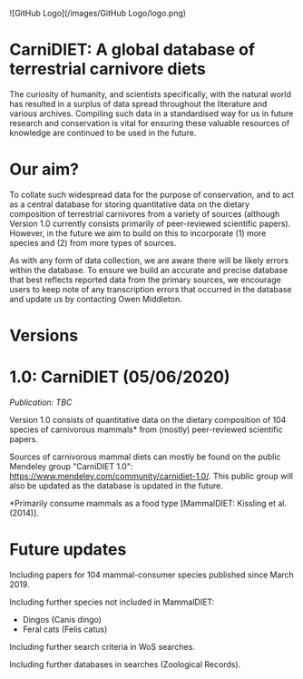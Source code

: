 ![GitHub Logo](/images/GitHub Logo/logo.png)

# CarniDIET: A global database of terrestrial carnivore diets
The curiosity of humanity, and scientists specifically, with the natural world has resulted in a surplus of data spread throughout the literature and various archives. Compiling such  data in a standardised way for us in future research and conservation is vital for ensuring these valuable resources of knowledge are continued to be used in the future.

# Our aim?
To collate such widespread data for the purpose of conservation, and to  act as a central database for storing quantitative data on the dietary composition of terrestrial carnivores from a variety of sources (although Version 1.0 currently consists primarily of peer-reviewed scientific papers). However, in the future we aim to build on this to incorporate (1) more species and (2) from more types of sources.

As with any form of data collection, we are aware there will be likely errors within  the database. To ensure we build an accurate and precise database that best reflects reported data from the primary sources, we encourage users to keep note of any transcription errors that occurred in the database and update us by contacting Owen Middleton. 

# Versions
# 1.0: CarniDIET (05/06/2020)
*Publication: TBC*

Version 1.0 consists of quantitative data on the dietary composition of 104 species of carnivorous mammals* from (mostly) peer-reviewed scientific papers.

Sources of carnivorous mammal diets can mostly be found on the public Mendeley group "CarniDIET 1.0": https://www.mendeley.com/community/carnidiet-1.0/. This public group will also be updated as the database is updated in the future.

*Primarily consume mammals as a food type [MammalDIET: Kissling et al. (2014)].

# Future updates
Including papers for 104 mammal-consumer species published since March 2019.

Including further species not included in MammalDIET:
  - Dingos (Canis dingo)
  - Feral cats (Felis catus)
  
Including further search criteria in WoS searches.
 
Including further databases in searches (Zoological Records).

